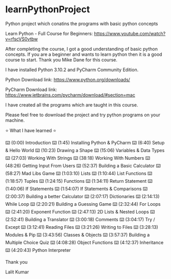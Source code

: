 # learnPythonProject
Python project which conatins the programs with basic python concepts

Learn Python - Full Course for Beginners: https://www.youtube.com/watch?v=rfscVS0vtbw

After completing the course, I got a good understanding of basic python concepts. If you are a beginner and wants to learn python then it is a good course to start. Thank you Mike Dane for this course.

I have installed Python 3.10.2 and PyCharm Community Edition.

Python Download link: https://www.python.org/downloads/

PyCharm Download link: https://www.jetbrains.com/pycharm/download/#section=mac

I have created all the programs which are taught in this course.

Please feel free to download the project and try python programs on your machine.

⭐️ What I have learned ⭐

⌨️ (0:00) Introduction
⌨️ (1:45) Installing Python & PyCharm
⌨️ (6:40) Setup & Hello World
⌨️ (10:23) Drawing a Shape
⌨️ (15:06) Variables & Data Types
⌨️ (27:03) Working With Strings
⌨️ (38:18) Working With Numbers
⌨️ (48:26) Getting Input From Users
⌨️ (52:37) Building a Basic Calculator
⌨️ (58:27) Mad Libs Game
⌨️ (1:03:10) Lists
⌨️ (1:10:44) List Functions
⌨️ (1:18:57) Tuples
⌨️ (1:24:15) Functions
⌨️ (1:34:11) Return Statement
⌨️ (1:40:06) If Statements
⌨️ (1:54:07) If Statements & Comparisons
⌨️ (2:00:37) Building a better Calculator
⌨️ (2:07:17) Dictionaries
⌨️ (2:14:13) While Loop
⌨️ (2:20:21) Building a Guessing Game
⌨️ (2:32:44) For Loops
⌨️ (2:41:20) Exponent Function
⌨️ (2:47:13) 2D Lists & Nested Loops
⌨️ (2:52:41) Building a Translator
⌨️ (3:00:18) Comments
⌨️ (3:04:17) Try / Except
⌨️ (3:12:41) Reading Files
⌨️ (3:21:26) Writing to Files
⌨️ (3:28:13) Modules & Pip
⌨️ (3:43:56) Classes & Objects
⌨️ (3:57:37) Building a Multiple Choice Quiz
⌨️ (4:08:28) Object Functions
⌨️ (4:12:37) Inheritance
⌨️ (4:20:43) Python Interpreter

Thank you

Lalit Kumar



